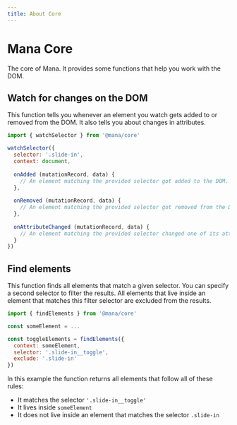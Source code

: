 ```yaml
---
title: About Core
---
```


# Mana Core

The core of Mana. It provides some functions that help you work with the DOM.

## Watch for changes on the DOM

This function tells you whenever an element you watch gets added to or removed from the DOM. It also tells you about changes in attributes.

~~~ js
import { watchSelector } from '@mana/core'

watchSelector({
  selector: '.slide-in',
  context: document,
  
  onAdded (mutationRecord, data) {
    // An element matching the provided selector got added to the DOM.
  },
  
  onRemoved (mutationRecord, data) {
    // An element matching the provided selector got removed from the DOM.
  },
  
  onAttributeChanged (mutationRecord, data) {
    // An element matching the provided selector changed one of its attributes.
  }
})
~~~

## Find elements

This function finds all elements that match a given selector. You can specify a second selector to filter the results. All elements that live inside an element that matches this filter selector are excluded from the results.

~~~ js
import { findElements } from '@mana/core'

const someElement = ...

const toggleElements = findElements({
  context: someElement,
  selector: '.slide-in__toggle',
  exclude: '.slide-in'
})
~~~

In this example the function returns all elements that follow all of these rules:

- It matches the selector `'.slide-in__toggle'`
- It lives inside `someElement`
- It does not live inside an element that matches the selector `.slide-in`
